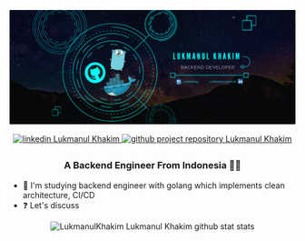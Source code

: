 ![LukmanulKhakim](./banner.png)

<div align="center">
<a href="https://www.linkedin.com/in/lukmanul-khakim-6733221b4/" target="_blank">
<img src=https://img.shields.io/badge/linkedin-%231E77B5.svg?&style=for-the-badge&logo=linkedin&logoColor=white alt="linkedin Lukmanul Khakim" style="margin-bottom: 5px;" />
</a>
<a href="https://github.com/LukmanulKhakim" target="_blank">
<img src=https://img.shields.io/badge/github-%2324292e.svg?&style=for-the-badge&logo=github&logoColor=white alt="github project repository Lukmanul Khakim" style="margin-bottom: 5px;" />
</a>
</div>

### <div align="center">A Backend Engineer From Indonesia 👨‍💻</div>

- 🎯 I'm studying backend engineer with golang which implements clean architecture, CI/CD
- ❓ Let's discuss

<div align="center">
<img src="https://github-readme-stats.vercel.app/api?username=LukmanulKhakim&show_icons=true&theme=github_dark&hide_border=true?include_all_commits=true" alt="LukmanulKhakim Lukmanul Khakim github stat stats"></img>
</div>
